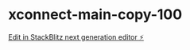# xconnect-main-copy-100

[Edit in StackBlitz next generation editor ⚡️](https://stackblitz.com/~/github.com/flexwithfrank/xconnect-main-copy-100)